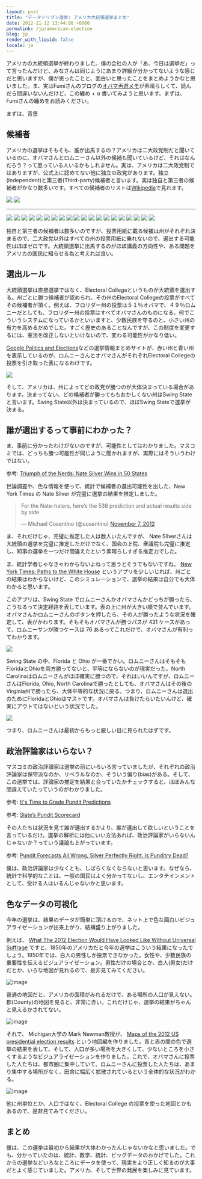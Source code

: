 ```yaml
---
layout: post
title: "データドリブン選挙: アメリカ大統領選挙まとめ"
date: 2012-11-12 13:44:08 +0000
permalink: /jp/american-election
blog: jp
render_with_liquid: false
locale: ja
---
```


アメリカの大統領選挙が終わりました。僕の会社の人が「あ、今日は選挙だ」って言ったんだけど、みなさんは同じようにあまり詳細が分かってないような感じだと思いますが、僕が思ったことと、面白いと思ったことをまとめようかなと思いました。ま、実はFumiさんのブログの[オバマ再選メモ](http://fumit.blogspot.jp/2012/11/blog-post.html)が素晴らしくて、読んだら間違いないんだけど、この纏め + α 書いてみようと思います。まずは、Fumiさんの纏めをお読みください。

まずは、背景

## 候補者

アメリカの選挙はそもそも、誰が出馬するの？アメリカは二大政党制だと聞いているのに、オバマさんとロムニーさん以外の候補も聞いているけど、それはなんだろう？って思っている人いるかもしれません。実は、アメリカは二大政党制ではありますが、公式上に認めてない他に独立の政党があります。独立(Independent)と第三者(Third-party)候補者と言います。実は独自と第三者の候補者がかなり数多いです。すべての候補者のリストは[Wikipedia](http://en.wikipedia.org/wiki/United_States_third_party_and_independent_presidential_candidates,_2012)で見れます。

![](/assets/images/683/romney_big.jpg)
![](/assets/images/683/obama_big.jpg)

---

![](/assets/images/683/487px-garyjohnsonphoto_-_modified_fb_thumb.jpg)
![](/assets/images/683/444px-jill_stein_2012_fb_thumb.jpg)
![](/assets/images/683/100px-stephen_durham_campaign_portrait_fb_thumb.jpg)
![](/assets/images/683/100px-robert_david_steele_fb_thumb.jpg)
![](/assets/images/683/100px-robert_burck_fb_thumb.jpg)
![](/assets/images/683/100px-rep_virgil_goode_fb_thumb.jpg)
![](/assets/images/683/100px-randy_blythe_fb_thumb.jpg)
![](/assets/images/683/100px-randall_terry_2_fb_thumb.jpg)
![](/assets/images/683/100px-r._lee_wrights_august_2012_fb_thumb.jpg)
![](/assets/images/683/100px-r.j._harris_fb_thumb.jpg)
![](/assets/images/683/100px-peta_lindsay_fb_thumb.jpg)
![](/assets/images/683/100px-pastor_terry_jones_before_the_march_fb_thumb.jpg)
![](/assets/images/683/100px-kotlikoff_fb_thumb.jpg)
![](/assets/images/683/100px-jimhedges_fb_thumb.jpg)
![](/assets/images/683/100px-jerry_white_addresses_a_meeting_fb_thumb.jpg)
![](/assets/images/683/100px-dcastle08_fb_thumb.jpg)
![](/assets/images/683/100px-carl_e._person_town_attorney_general_attire_fb_thumb.jpg)
![](/assets/images/683/100px-buddy_roemer_by_gage_skidmore_fb_thumb.jpg)
![](/assets/images/683/100px-andre_barnett_fb_thumb.png)
![](/assets/images/683/100px-a_photo_of_michealene_risley_fb_thumb.png)

独自と第三者の候補者は数多いのですが、投票用紙に載る候補は州がそれぞれ決まるので、二大政党以外はすべての州の投票用紙に乗れないので、選出する可能性はほぼゼロです。大統領選挙に出馬するのがほぼ講義の方向性や、ある問題をアメリカの国民に知らせる為と考えれば良い。

## 選出ルール

大統領選挙は直接選挙ではなく、Electoral Collegeというものが大統領を選出する。州ごとに勝つ候補者が認められ、その州のElectoral Collegeの投票がすべてその候補者が頂く。例えば、フロリダー州の投票は５１％オバマで、４９％ロムニーだとしても、フロリダー州の投票はすべてオバマさんのものになる。何でこういうシステムになっているかといいますと、少数民族を守るのと、小さい州の有力を高めるだめでした。すごく歴史のあることなんですが、この制度を変更するには、憲法を改正しないといけないので、変わる可能性がかなり低い。

[Google Politics and Elections](https://www.google.com/elections/ed/us/results)などの選挙情報まとめサイトが、赤い州と青い州を表示しているのが、ロムニーさんとオバマさんがそれぞれElectoral Collegeの投票を引き取った表になるわけです。

![](/assets/images/683/google_politics_big.png)

そして、アメリカは、州によってどの政党が勝つのが大体決まっている場合があります。決まってない、どの候補者が勝ってももおかしくない州はSwing Stateと言います。Swing State以外は決まっているので、ほぼSwing Stateで選挙が決まる。

## 誰が選出するって事前にわかった？

ま、事前に分かったわけがないのですが、可能性としてはわかりました。マスコミでは、どっちも勝つ可能性が同じように聞かれますが、実際にはそういうわけではない。

参考: [Triumph of the Nerds: Nate Silver Wins in 50
States](http://mashable.com/2012/11/07/nate-silver-wins/)

世論調査や、色な情報を使って、統計で候補者の選出可能性を出した、New York Times の Nate Silver
が完璧に選挙の結果を推定しました。

> For the Nate-haters, here’s the 538 prediction and actual results side by side
>
> &mdash; Michael Cosentino (@cosentino) [November 7, 2012](https://twitter.com/cosentino/status/266042007758200832)

ま、それだけじゃ、完璧に推定した人は数人いたんですが、 Nate Silverさんは大統領の選挙を完璧に推定しただけでなく、国会の上院、衆議院も完璧に推定し、知事の選挙を一つだけ間違えたという素晴らしすぎる推定力でした。

ま、統計学者じゃなきゃわからないよねって思うとそうでもないですね。 [New York Times: Paths to the White
House](http://elections.nytimes.com/2012/results/president/scenarios)
というアプリを少しいじれば、州ごとの結果はわからないけど、このシミュレーションで、選挙の結果は自分でも大体わかると思います。

このアプリは、Swing State
でロムニーさんかオバマさんかどっちが勝ったら、こうなるって決定経路を表しています。表の上に州が大きい順で並んでいます。オバマさんかロムニーさんのボタンを押したら、その人が勝ったような状況を確定して、表がかわります。そもそもオバマさんが勝つパスが
431 ケースがあって、ロムニーサンが勝つケースは 76 あるってこれだけで、オバマさんが有利ってわかります。

<a href="/assets/images/683/paths.png"><img src="/assets/images/683/paths_big.png" /></a>

Swing State の中、Florida と Ohio が一番でかい。ロムニーさんはそもそもFloridaとOhioを両方勝ってないと、平等にならないのが現実だった。North Carolinaはロムニーさんがほぼ確実に勝つので、それはいいんですが、ロムニーさんはFlorida, Ohio, North Carolinaで勝ったとしても、オバマさんはその後の Virginia州で勝ったら、大体平等的な状況に戻る。つまり、ロムニーさんは選出のためにFloridaとOhioはマストです。オバマさんは負けたらいたいんけど、確実にアウトではないという状況でした。

<a href="/assets/images/683/paths2.png"><img src="/assets/images/683/paths2_big.png" /></a>

つまり、ロムニーさんは最初からもっと厳しい目に見られたはずです。

## 政治評論家はいらない？

マスコミの政治評論家は選挙の前にいろいろ言っていましたが、それぞれの政治評論家は保守派なのか、リベラルなのか、そういう偏り(bias)がある。そして、この選挙では、評論家の推定を結果と合っていたかチェックすると、ほぼみんな間違えていたっていうのがわかりました。

参考: [It's Time to Grade Pundit Predictions](http://www.theatlanticwire.com/politics/2012/11/grading-pundit-predictions/58768/)

参考: [Slate’s Pundit Scorecard](http://www.slate.com/articles/news_and_politics/politics/2012/11/pundit_scorecard_checking_pundits_predictions_against_the_actual_results.html)

その人たちは状況を見て誰が選出するかより、誰が選出して欲しいということを言っているだけ。選挙の解析には他にいい方法あれば、政治評論家がいらないんじゃないか？っていう議論も上がっています。

参考: [Pundit Forecasts All Wrong, Silver Perfectly Right. Is Punditry Dead?](http://techcrunch.com/2012/11/07/pundit-forecasts-all-wrong-silver-perfectly-right-is-punditry-dead/)

僕は、政治評論家は少なくとも、しばらくなくならないと思います。なぜなら、統計で科学的なことは、一般の国民はよく分かってないし、エンタテインメントとして、受ける人はいるんじゃないかと思います。

## 色なデータの可視化

今年の選挙は、結果のデータが簡単に頂けるので、ネット上で色な面白いビジュアライゼーションが出来上がり、結構盛り上がりました。

例えば、 [What The 2012 Election Would Have Looked Like Without Universal Suffrage](http://www.buzzfeed.com/buzzfeedpolitics/what-the-2012-election-would-have-looked-like-with)
ですと、1850年のアメリカだと今年の選挙はこういう結果になったでしょう。1850年では、白人の男性しか投票できなかった。女性や、少数民族の重要性を伝えるビジュアライゼーション。男性だけの場合とか、白人(男女)だけだとか、いろな地図が見れるので、是非見てみてください。

![image](/assets/images/683/sufferage_big.jpg)

普通の地図だと、アメリカの面積がみれるだけで、ある場所の人口が見えない。郡(County)の地図を見ると、非常に赤い。これだけじゃ、選挙の結果がちゃんと見えるかされてない。

![image](/assets/images/683/countymaprb512_big.png)

それで、 Michigan大学の Mark Newman教授が、 [Maps of the 2012 US presidential
election results](http://www-personal.umich.edu/~mejn/election/2012/)
という地図編を作りました。青と赤の間の色で選挙の結果を表して、そして、人口が多い場所を大きくして、少ないところを小さくするようなビジュアライゼーションを作りました。これで、オバマさんに投票した人たちは、都市圏に集中していて、ロムニーさんに投票した人たちは、あまり集中する場所がなく、田舎に幅広く拡散されているという全体的な状況がわかる。

![image](/assets/images/683/countycartpurple512_big.png)

他に州単位とか、人口ではなく、Electoral College の投票を使った地図とかもあるので、是非見てみてください。

## まとめ

僕は、この選挙は最初から結果が大体わかったんじゃないかなと思いました。でも、分かっていたのは、統計、数学、統計、ビッグデータのおかげでした。これからの選挙などいろなところにデータを使って、現実をより正しく知るのが大事だとよく感じていました。アメリカ、そして世界の発展を楽しみに見ています。
